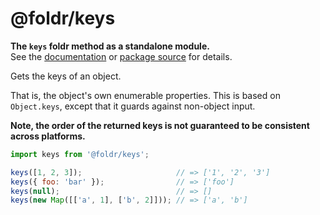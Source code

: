 # @foldr/keys

**The `keys` foldr method as a standalone module.**    
See the [documentation](http://foldr.com/0.0.0/keys) or [package source](https:/github.com/CloudVessel/foldr/blob/master/packages/categories/keys/src/index.js) for details.

Gets the keys of an object.

That is, the object's own enumerable properties.
This is based on `Object.keys`, except that it guards against non-object input.

**Note, the order of the returned keys is not guaranteed to be consistent across platforms.**

```js
import keys from '@foldr/keys';

keys([1, 2, 3]);                     // => ['1', '2', '3']
keys({ foo: 'bar' });                // => ['foo']
keys(null);                          // => []
keys(new Map([['a', 1], ['b', 2]])); // => ['a', 'b']
```

